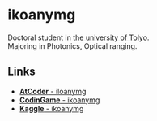 # ikoanymg
Doctoral student in [the university of Tolyo](https://www.u-tokyo.ac.jp/en/index.html).  
Majoring in Photonics, Optical ranging.

## Links
- [**AtCoder** - iloanymg](https://atcoder.jp/users/ikoanymg)
- [**CodinGame** - ikoanymg](https://www.codingame.com/profile/d6e97a4bcdec1d6c989ce7eade7d077d2458174)
- [**Kaggle** - ikoanymg](https://www.kaggle.com/ikoanymg)

<!--
**ikoanymg/ikoanymg** is a ✨ _special_ ✨ repository because its `README.md` (this file) appears on your GitHub profile.

Here are some ideas to get you started:

- 🔭 I’m currently working on ...
- 🌱 I’m currently learning ...
- 👯 I’m looking to collaborate on ...
- 🤔 I’m looking for help with ...
- 💬 Ask me about ...
- 📫 How to reach me: ...
- 😄 Pronouns: ...
- ⚡ Fun fact: ...
-->
